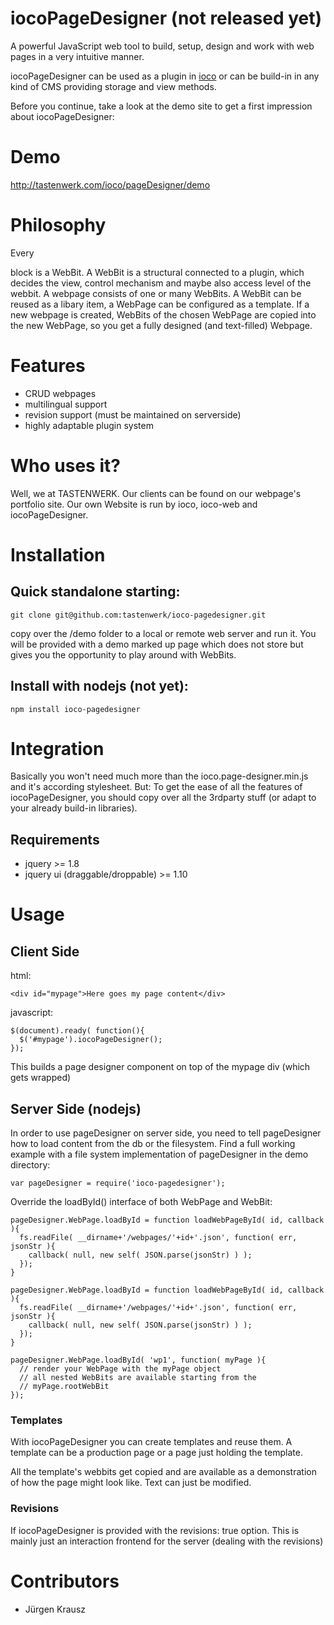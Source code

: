# iocoPageDesigner (not released yet)

A powerful JavaScript web tool to build, setup, design and work with web pages in a
very intuitive manner.

iocoPageDesigner can be used as a plugin in [ioco](http://github.com/tastenwerk/ioco)
or can be build-in in any kind of CMS providing storage and view methods.

Before you continue, take a look at the demo site to get a first impression about
iocoPageDesigner: 

# Demo

http://tastenwerk.com/ioco/pageDesigner/demo

# Philosophy

Every <div> block is a WebBit. A WebBit is a structural connected to a plugin, which
decides the view, control mechanism and maybe also access level of the webbit. A
webpage consists of one or many WebBits. A WebBit can be reused as a libary item, a
WebPage can be configured as a template. If a new webpage is created, WebBits of the
chosen WebPage are copied into the new WebPage, so you get a fully designed (and text-filled)
Webpage.

# Features

* CRUD webpages
* multilingual support
* revision support (must be maintained on serverside)
* highly adaptable plugin system

# Who uses it?

Well, we at TASTENWERK. Our clients can be found on our webpage's portfolio site. Our own 
Website is run by ioco, ioco-web and iocoPageDesigner.

# Installation

## Quick standalone starting:
    
    git clone git@github.com:tastenwerk/ioco-pagedesigner.git

copy over the /demo folder to a local or remote web server and run it. You will be
provided with a demo marked up page which does not store but gives you the opportunity
to play around with WebBits.

## Install with nodejs (not yet):
    
    npm install ioco-pagedesigner

# Integration

Basically you won't need much more than the ioco.page-designer.min.js and it's according
stylesheet. But: To get the ease of all the features of iocoPageDesigner, you should copy over
all the 3rdparty stuff (or adapt to your already build-in libraries).

## Requirements

* jquery >= 1.8
* jquery ui (draggable/droppable) >= 1.10

# Usage

## Client Side

html:

    <div id="mypage">Here goes my page content</div>

javascript:

    $(document).ready( function(){
      $('#mypage').iocoPageDesigner();
    });

This builds a page designer component on top of the mypage div (which gets wrapped)

## Server Side (nodejs)

In order to use pageDesigner on server side, you need to tell pageDesigner how to load
content from the db or the filesystem. Find a full working example with a file system
implementation of pageDesigner in the demo directory:


    var pageDesigner = require('ioco-pagedesigner');

Override the loadById() interface of both WebPage and WebBit:

    pageDesigner.WebPage.loadById = function loadWebPageById( id, callback ){
      fs.readFile( __dirname+'/webpages/'+id+'.json', function( err, jsonStr ){
        callback( null, new self( JSON.parse(jsonStr) ) );
      });
    }

    pageDesigner.WebPage.loadById = function loadWebPageById( id, callback ){
      fs.readFile( __dirname+'/webpages/'+id+'.json', function( err, jsonStr ){
        callback( null, new self( JSON.parse(jsonStr) ) );
      });
    }
    
    pageDesigner.WebPage.loadById( 'wp1', function( myPage ){
      // render your WebPage with the myPage object
      // all nested WebBits are available starting from the 
      // myPage.rootWebBit
    });


### Templates

With iocoPageDesigner you can create templates and reuse them. A template can be a production page
or a page just holding the template.

All the template's webbits get copied and are available as a demonstration of how the page might
look like. Text can just be modified.

### Revisions

If iocoPageDesigner is provided with the revisions: true option. This is mainly
just an interaction frontend for the server (dealing with the revisions)



# Contributors

* Jürgen Krausz